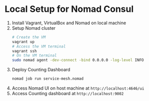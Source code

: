 # Local Setup for Nomad Consul

1. Install Vagrant, VirtualBox and Nomad on local machine
2. Setup Nomad cluster
   ```bash
   # Create the VM
   vagrant up
   # Access the VM terminal
   vagrant ssh
   # On the VM terminal
   sudo nomad agent -dev-connect -bind 0.0.0.0 -log-level INFO
   ```
3. Deploy Counting Dashboard
   ```bash
   nomad job run service-mesh.nomad
   ```
4. Access Nomad UI on host machine at `http://localhost:4646/ui`
5. Access Counting dashboard at `http://localhost:9002`
